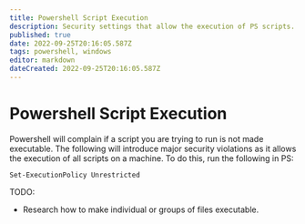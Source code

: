 ```yaml
---
title: Powershell Script Execution
description: Security settings that allow the execution of PS scripts. 
published: true
date: 2022-09-25T20:16:05.587Z
tags: powershell, windows
editor: markdown
dateCreated: 2022-09-25T20:16:05.587Z
---
```


# Powershell Script Execution

Powershell will complain if a script you are trying to run is not made executable. The following will introduce major security violations as it allows the execution of all scripts on a machine. To do this, run the following in PS:

```
Set-ExecutionPolicy Unrestricted
```

TODO: 
- Research how to make individual or groups of files executable. 